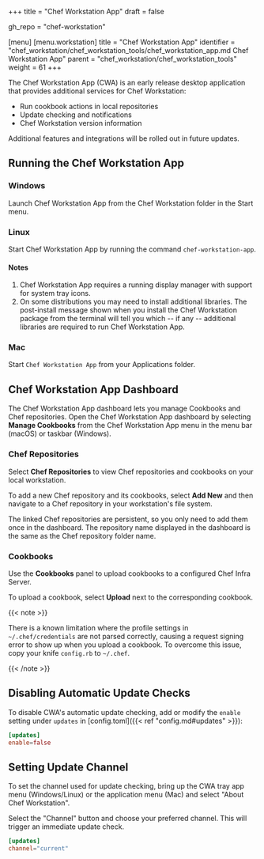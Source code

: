 +++
title = "Chef Workstation App"
draft = false

gh_repo = "chef-workstation"

[menu]
  [menu.workstation]
    title = "Chef Workstation App"
    identifier = "chef_workstation/chef_workstation_tools/chef_workstation_app.md Chef Workstation App"
    parent = "chef_workstation/chef_workstation_tools"
    weight = 61
+++

The Chef Workstation App (CWA) is an early release desktop application that provides additional services for Chef Workstation:

* Run cookbook actions in local repositories
* Update checking and notifications
* Chef Workstation version information

Additional features and integrations will be rolled out in future updates.

## Running the Chef Workstation App

### Windows

Launch Chef Workstation App from the Chef Workstation folder in the Start menu.

### Linux

Start Chef Workstation App by running the command `chef-workstation-app`.

#### Notes

1. Chef Workstation App requires a running display manager with support for system tray icons.
1. On some distributions you may need to install additional libraries. The post-install message shown when you install the Chef Workstation package from the terminal will tell you which -- if any -- additional libraries are required to run Chef Workstation App.

### Mac

Start `Chef Workstation App` from your Applications folder.

## Chef Workstation App Dashboard

The Chef Workstation App dashboard lets you manage Cookbooks and Chef repositories. Open the Chef Workstation App dashboard by selecting **Manage Cookbooks** from the Chef Workstation App menu in the menu bar (macOS) or taskbar (Windows).

### Chef Repositories

Select **Chef Repositories** to view Chef repositories and cookbooks on your local workstation.

To add a new Chef repository and its cookbooks, select **Add New** and then navigate to a Chef repository in your workstation's file system.

The linked Chef repositories are persistent, so you only need to add them once in the dashboard. The repository name displayed in the dashboard is the same as the Chef repository folder name.

### Cookbooks

Use the **Cookbooks** panel to upload cookbooks to a configured Chef Infra Server.

To upload a cookbook, select **Upload** next to the corresponding cookbook.

{{< note >}}

There is a known limitation where the profile settings in `~/.chef/credentials` are not parsed correctly, causing a request signing error to show up when you upload a cookbook. To overcome this issue, copy your knife `config.rb` to `~/.chef`.

{{< /note >}}

## Disabling Automatic Update Checks

To disable CWA's automatic update checking, add or modify the `enable` setting under `updates` in [config.toml]({{< ref "config.md#updates" >}}):

```toml
[updates]
enable=false
```

## Setting Update Channel

To set the channel used for update checking, bring up the CWA tray app menu (Windows/Linux) or the application menu (Mac) and select "About Chef Workstation".

Select the "Channel" button and choose your preferred channel. This will trigger an immediate update check.

```toml
[updates]
channel="current"
```
